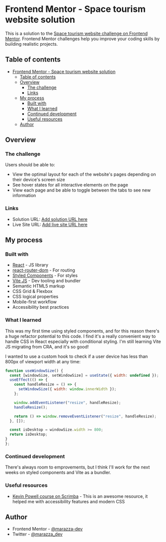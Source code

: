 # Frontend Mentor - Space tourism website solution

This is a solution to the [Space tourism website challenge on Frontend Mentor](https://www.frontendmentor.io/challenges/space-tourism-multipage-website-gRWj1URZ3). Frontend Mentor challenges help you improve your coding skills by building realistic projects.

## Table of contents

- [Frontend Mentor - Space tourism website solution](#frontend-mentor---space-tourism-website-solution)
  - [Table of contents](#table-of-contents)
  - [Overview](#overview)
    - [The challenge](#the-challenge)
    - [Links](#links)
  - [My process](#my-process)
    - [Built with](#built-with)
    - [What I learned](#what-i-learned)
    - [Continued development](#continued-development)
    - [Useful resources](#useful-resources)
  - [Author](#author)

## Overview

### The challenge

Users should be able to:

- View the optimal layout for each of the website's pages depending on their device's screen size
- See hover states for all interactive elements on the page
- View each page and be able to toggle between the tabs to see new information

### Links

- Solution URL: [Add solution URL here](https://your-solution-url.com)
- Live Site URL: [Add live site URL here](https://your-live-site-url.com)

## My process

### Built with

- [React](https://reactjs.org/) - JS library
- [react-router-dom](https://v5.reactrouter.com/) - For routing
- [Styled Components](https://styled-components.com/) - For styles
- [Vite JS](https://vitejs.dev/) - Dev tooling and bundler
- Semantic HTML5 markup
- CSS Grid & Flexbox
- CSS logical properties
- Mobile-first workflow
- Accessibility best practices

### What I learned

This was my first time using styled components, and for this reason there's a huge refactor potential to this code. I find it's a really convenient way to handle CSS in React especially with conditional styling.
I'm still learning Vite JS migrating from CRA, and it's so good!

I wanted to use a custom hook to check if a user device has less than 800px of viewport width at any time:

```jsx
function useWindowSize() {
  const [windowSize, setWindowSize] = useState({ width: undefined });
  useEffect(() => {
    const handleResize = () => {
      setWindowSize({ width: window.innerWidth });
    };

    window.addEventListener("resize", handleResize);
    handleResize();

    return () => window.removeEventListener("resize", handleResize);
  }, []);

  const isDesktop = windowSize.width >= 800;
  return isDesktop;
}
};
```

### Continued development

There's always room to emprovements, but I think I'll work for the next weeks on styled components and Vite as a bundler.

### Useful resources

- [Kevin Powell course on Scrimba](https://scrimba.com/learn/spacetravel) - This is an awesome resource, it helped me with accessibility features and modern CSS

## Author

- Frontend Mentor - [@marazza-dev](https://www.frontendmentor.io/profile/marazza-dev)
- Twitter - [@marazza_dev](https://www.twitter.com/marazza_dev)
